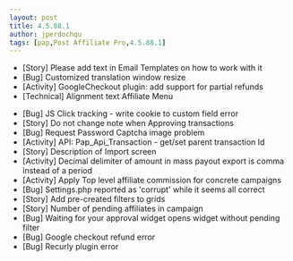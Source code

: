 ```yaml
---
layout: post
title: 4.5.88.1
author: jperdochqu
tags: [pap,Post Affiliate Pro,4.5.88.1]
---
```


- [Story] Please add text in Email Templates on how to work with it
- [Bug] Customized translation window resize
- [Activity] GoogleCheckout plugin: add support for partial refunds
- [Technical] Alignment text Affiliate Menu

<!--more-->

- [Bug] JS Click tracking - write cookie to custom field error
- [Story] Do not change note when Approving transactions
- [Bug] Request Password Captcha image problem
- [Activity] API: Pap_Api_Transaction - get/set parent transaction Id
- [Story] Description of Import screen
- [Activity] Decimal delimiter of amount in mass payout export is comma instead of a period
- [Activity] Apply Top level affiliate commission for concrete campaigns
- [Bug] Settings.php reported as 'corrupt' while it seems all correct
- [Story] Add pre-created filters to grids
- [Story] Number of pending affiliates in campaign
- [Bug] Waiting for your approval widget opens widget without pending filter
- [Bug] Google checkout refund error
- [Bug] Recurly plugin error
